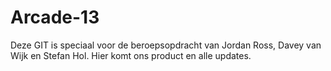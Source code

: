 # Arcade-13
Deze GIT is speciaal voor de beroepsopdracht van Jordan Ross, Davey van Wijk en Stefan Hol. Hier komt ons product en alle updates.
